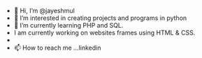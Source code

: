 - 👋 Hi, I’m @jayeshmul
- 👀 I’m interested in creating projects and programs in python
- 🌱 I’m currently learning PHP and SQL.
- I am currently working on websites frames using HTML & CSS.
- 
- 📫 How to reach me ...linkedin

<!---
jayeshmul/jayeshmul is a ✨ special ✨ repository because its `README.md` (this file) appears on your GitHub profile.
You can click the Preview link to take a look at your changes.
--->
